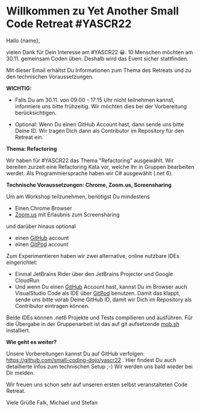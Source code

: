 # Willkommen zu Yet Another Small Code Retreat #YASCR22

Hallo {name},

vielen Dank für Dein Interesse am #YASCR22 😀. 10 Menschen möchten am 30.11. gemeinsam Coden üben. Deshalb wird das Event
sicher stattfinden.

Mit dieser Email erhältst Du Informationen zum Thema des Retreats und zu den technischen Voraussetzungen.

**WICHTIG:**

- Falls Du am 30.11. von 09:00 - 17:15 Uhr nicht teilnehmen kannst, informiere uns bitte frühzeitig. Wir möchten dies
  bei der Vorbereitung berücksichtigen.

- Optional: Wenn Du einen GitHub Account hast, dann sende uns bitte Deine ID. Wir tragen Dich dann als Contributor im
  Repository für den Retreat ein.

**Thema: Refactoring**

Wir haben für #YASCR22 das Thema "Refactoring" ausgewählt. Wir bereiten zurzeit eine Refactoring Kata vor, welche Ihr in
Gruppen bearbeiten werdet. Als Programmiersprache haben wir C# ausgewählt (.net 6).

**Technische Voraussetzungen: Chrome, Zoom.us, Screensharing**

Um am Workshop teilzunehmen, benötigst Du mindestens

- Einen Chrome Browser
- [Zoom.us](https://zoom.us) mit Erlaubnis zum Screensharing

und darüber hinaus optional

- einen [GitHub](https://github.com) account
- einen [GitPod](https://gitpod.io) account

Zum Experimentieren haben wir zwei alternative, online nutzbare IDEs eingerichtet:

- Einmal JetBrains Rider über den JetBrains Projector und Google CloudRun
- Und wenn Du einen [GitHub](https://github.com) Account hast, kannst Du im Browser auch VisualStudio Code als IDE
  über [GitPod](https://gitpod.io) benutzen. Damit das klappt, sende uns bitte vorab Deine GitHub ID, damit wir Dich im
  Repository als Contributor eintragen können.

Beide IDEs können .net6 Projekte und Tests compilieren und ausführen. Für die Übergabe in der Gruppenarbeit ist das auf
git aufsetzende [mob.sh](https://mob.sh) installiert.

**Wie geht es weiter?**

Unsere Vorbereitungen kannst Du auf GitHub verfolgen: https://github.com/small-coding-dojo/yascr22 . Hier findest Du
auch detaillierte Infos zum technischen Setup ;-) Wir werden uns bald wieder bei Dir melden.

Wir freuen uns schon sehr auf unseren ersten selbst veranstalteten Code Retreat.

Viele Grüße
Falk, Michael und Stefan